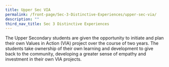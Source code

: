 ```yaml
---
title: Upper Sec VIA
permalink: /front-page/Sec-3-Distinctive-Experiences/upper-sec-via/
description: ""
third_nav_title: Sec 3 Distinctive Experiences
---
```

The Upper Secondary students are given the opportunity to initiate and plan their own Values in Action (VIA) project over the course of two years. The students take ownership of their own learning and development to give back to the community, developing a greater sense of empathy and investment in their own VIA projects.


